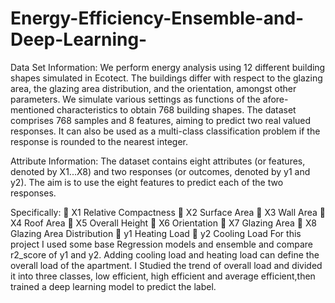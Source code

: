 # Energy-Efficiency-Ensemble-and-Deep-Learning-
Data Set Information:
We perform energy analysis using 12 different building shapes simulated in Ecotect. The buildings differ with respect to the glazing area, the glazing area distribution, and the orientation, amongst other parameters. We simulate various settings as functions of the afore-mentioned characteristics to obtain 768 building shapes. The dataset comprises 768 samples and 8 features, aiming to predict two real valued responses. It can also be used as a multi-class classification problem if the response is rounded to the nearest integer.

Attribute Information:
The dataset contains eight attributes (or features, denoted by X1...X8) and two responses (or outcomes, denoted by y1 and y2). The aim is to use the eight features to predict each of the two responses. 

Specifically: 
	X1	Relative Compactness 
	X2	Surface Area 
	X3	Wall Area 
	X4	Roof Area 
	X5	Overall Height 
	X6	Orientation 
	X7	Glazing Area 
	X8	Glazing Area Distribution 
	y1	Heating Load 
	y2	Cooling Load
For this project I used some base Regression models and ensemble and compare r2_score of y1 and y2. 
Adding cooling load and heating load can define the overall load of the apartment. I Studied the trend of overall load and divided it into three classes, low efficient, high efficient and average efficient,then trained a deep learning model to predict the label. 
